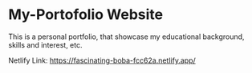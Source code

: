 # My-Portofolio Website

This is a personal portfolio, that showcase my educational background, skills and interest, etc.

Netlify Link:
https://fascinating-boba-fcc62a.netlify.app/
